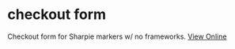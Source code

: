 # checkout form
Checkout form for Sharpie markers w/ no frameworks.
[View Online](https://codemax999.github.io/sharpie_checkout/)
